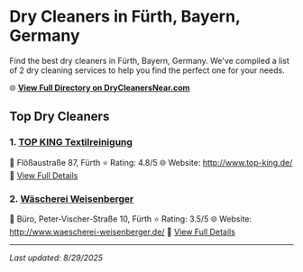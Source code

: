 # Dry Cleaners in Fürth, Bayern, Germany

Find the best dry cleaners in Fürth, Bayern, Germany. We've compiled a list of 2 dry cleaning services to help you find the perfect one for your needs.

🌐 **[View Full Directory on DryCleanersNear.com](https://drycleanersnear.com/city/Germany/Bayern/F%C3%BCrth)**

## Top Dry Cleaners

### 1. [TOP KING Textilreinigung](https://drycleanersnear.com/dryCleaner/68b10a62f5ec332d9a7bdd42/top-king-textilreinigung)
📍 Flößaustraße 87, Fürth
⭐ Rating: 4.8/5
🌐 Website: http://www.top-king.de/
🔗 [View Full Details](https://drycleanersnear.com/dryCleaner/68b10a62f5ec332d9a7bdd42/top-king-textilreinigung)

### 2. [Wäscherei Weisenberger](https://drycleanersnear.com/dryCleaner/68b10b25f5ec332d9a7bf4b6/w-scherei-weisenberger)
📍 Büro, Peter-Vischer-Straße 10, Fürth
⭐ Rating: 3.5/5
🌐 Website: http://www.waescherei-weisenberger.de/
🔗 [View Full Details](https://drycleanersnear.com/dryCleaner/68b10b25f5ec332d9a7bf4b6/w-scherei-weisenberger)


---

*Last updated: 8/29/2025*
